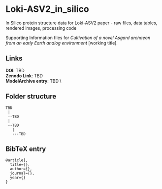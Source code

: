 # Loki-ASV2_in_silico
In Silico protein structure data for Loki-ASV2 paper - raw files, data tables, rendered images, processing code

Supporting Information files for *Cultivation of a novel Asgard archaeon from an early Earth analog environment* [working title].

## Links
**DOI**: TBD \
**Zenodo Link**: TBD \
**ModelArchive entry**: TBD \ 

## Folder structure
```
TBD
 |
 --TBD
 |
 --TBD
   |
   ---TBD
```

## BibTeX entry
```
@article{,
  title={},
  author={},
  journal={},
  year={}
}

```
